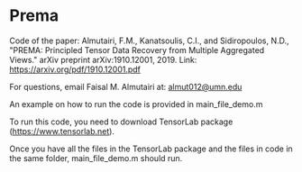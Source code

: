 # Prema
Code of the paper: Almutairi, F.M., Kanatsoulis, C.I., and Sidiropoulos, N.D., "PREMA: Principled Tensor Data Recovery from Multiple Aggregated Views." arXiv preprint arXiv:1910.12001, 2019. Link: https://arxiv.org/pdf/1910.12001.pdf


For questions, email Faisal M. Almutairi at: almut012@umn.edu

An example on how to run the code is provided in main_file_demo.m

To run this code, you need to download TensorLab package (https://www.tensorlab.net). 

Once you have all the files in the TensorLab package and the files in code in the same folder, main_file_demo.m should run. 
